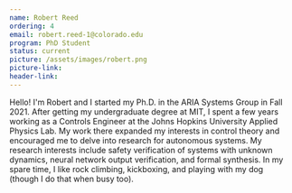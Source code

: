 ```yaml
---
name: Robert Reed
ordering: 4
email: robert.reed-1@colorado.edu
program: PhD Student
status: current
picture: /assets/images/robert.png
picture-link: 
header-link: 
---
```


Hello! I'm Robert and I started my Ph.D. in the ARIA Systems Group in Fall 2021. After getting my undergraduate degree at MIT, I spent a few years working as a Controls Engineer at the Johns Hopkins University Applied Physics Lab. My work there expanded my interests in control theory and encouraged me to delve into research for autonomous systems. My research interests include safety verification of systems with unknown dynamics, neural network output verification, and formal synthesis. In my spare time, I like rock climbing, kickboxing, and playing with my dog (though I do that when busy too).
